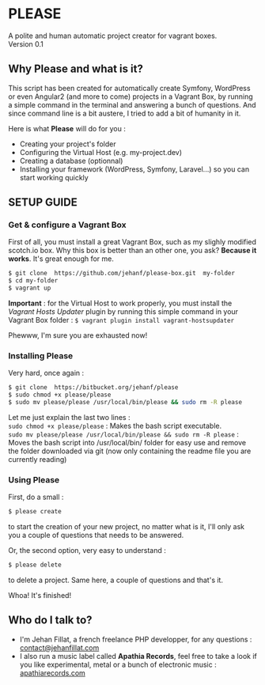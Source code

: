 # PLEASE #
A polite and human automatic project creator for vagrant boxes.  
Version 0.1

### ###

## Why **Please** and what is it? ##

This script has been created for automatically create Symfony, WordPress or even Angular2 (and more to come) projects in a Vagrant Box, by running a simple command in the terminal and answering a bunch of questions.
And since command line is a bit austere, I tried to add a bit of humanity in it.

Here is what **Please** will do for you :

* Creating your project's folder
* Configuring the Virtual Host (e.g. my-project.dev)
* Creating a database (optionnal)
* Installing your framework (WordPress, Symfony, Laravel...) so you can start working quickly

## SETUP GUIDE ##

### Get & configure a Vagrant Box ###

First of all, you must install a great Vagrant Box, such as my slighly modified scotch.io box.
Why this box is better than an other one, you ask? **Because it works**. It's great enough for me.  

```bash
$ git clone  https://github.com/jehanf/please-box.git  my-folder
$ cd my-folder
$ vagrant up
```

**Important** : for the Virtual Host to work properly, you must install the *Vagrant Hosts Updater* plugin by running this simple command in your Vagrant Box folder :  `$ vagrant plugin install vagrant-hostsupdater`  

Phewww, I'm sure you are exhausted now!

### Installing **Please** ###

Very hard, once again :

```bash
$ git clone  https://bitbucket.org/jehanf/please
$ sudo chmod +x please/please
$ sudo mv please/please /usr/local/bin/please && sudo rm -R please
```

Let me just explain the last two lines :  
`sudo chmod +x please/please` : Makes the bash script executable.  
`sudo mv please/please /usr/local/bin/please && sudo rm -R please` : Moves the bash script into /usr/local/bin/ folder for easy use and remove the folder downloaded via git (now only containing the readme file you are currently reading)

### Using **Please** ###

First, do a small :
```bash
$ please create
```
to start the creation of your new project, no matter what is it, I'll only ask you a couple of questions that needs to be answered.

Or, the second option, very easy to understand : 

```bash
$ please delete
```
to delete a project. Same here, a couple of questions and that's it.

Whoa! It's finished!

## Who do I talk to? ##

* I'm Jehan Fillat, a french freelance PHP developper, for any questions : [contact@jehanfillat.com](mailto:contact@jehanfillat.com)
* I also run a music label called **Apathia Records**, feel free to take a look if you like experimental, metal or a bunch of electronic music : [apathiarecords.com](http://www.apathiarecords.com)